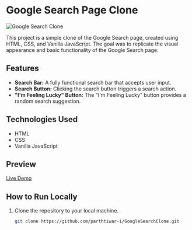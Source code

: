 # Google Search Page Clone

![Google Search Clone](url_to_your_image.png)

This project is a simple clone of the Google Search page, created using HTML, CSS, and Vanilla JavaScript. The goal was to replicate the visual appearance and basic functionality of the Google Search page.

## Features

- **Search Bar:** A fully functional search bar that accepts user input.
- **Search Button:** Clicking the search button triggers a search action.
- **"I'm Feeling Lucky" Button:** The "I'm Feeling Lucky" button provides a random search suggestion.

## Technologies Used

- HTML
- CSS
- Vanilla JavaScript

## Preview

[Live Demo](https://google-search-clone-alpha-pearl.vercel.app/)

## How to Run Locally

1. Clone the repository to your local machine.

   ```bash
   git clone https://github.com/parthtiwar-i/GoogleSearchClone.git
